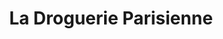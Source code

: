 ---
title: "La Droguerie Parisienne"
url: /paris/la-droguerie-parisienne/
shop: Haushaltsartikel
---